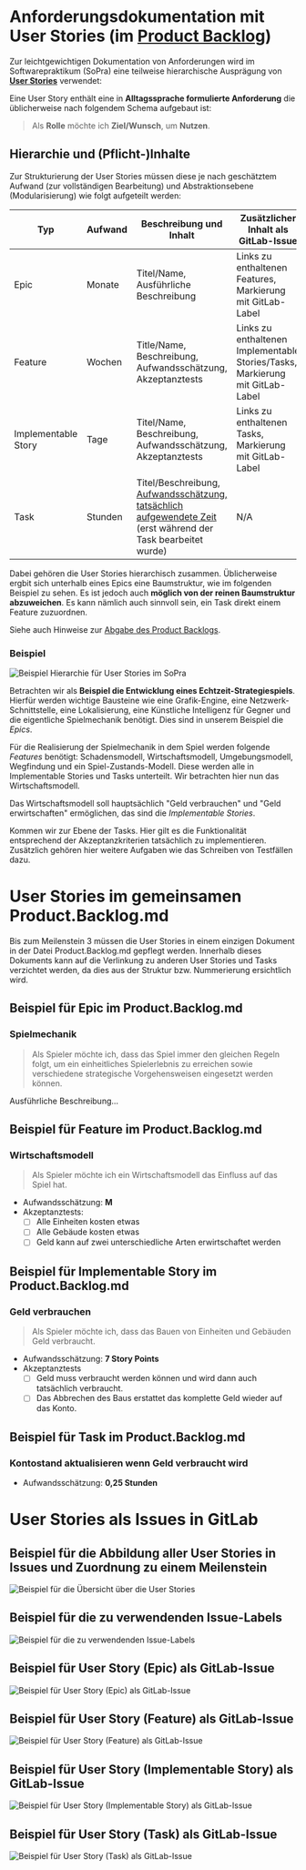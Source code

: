 # Anforderungsdokumentation mit User Stories (im [Product Backlog](#productBacklog))

Zur leichtgewichtigen Dokumentation von Anforderungen wird im Softwarepraktikum (SoPra) eine teilweise hierarchische Ausprägung von [**User Stories**](Begriffslexikon.md#userStory) verwendet:

Eine User Story enthält eine in **Alltagssprache formulierte Anforderung** die üblicherweise nach folgendem Schema aufgebaut ist:

> Als **Rolle** möchte ich **Ziel/Wunsch**, um **Nutzen**.

## <a name="inhalte"></a> Hierarchie und (Pflicht-)Inhalte

Zur Strukturierung der User Stories müssen diese je nach geschätztem Aufwand (zur vollständigen Bearbeitung) und Abstraktionsebene (Modularisierung) wie folgt aufgeteilt werden:

| Typ    | Aufwand | Beschreibung und Inhalt | Zusätzlicher Inhalt als GitLab-Issue |
|--------|--------|--------|--------|
| Epic | Monate | Titel/Name, Ausführliche Beschreibung | Links zu enthaltenen Features, Markierung mit GitLab-Label |
| Feature | Wochen | Title/Name, Beschreibung, Aufwandsschätzung, Akzeptanztests | Links zu enthaltenen Implementable Stories/Tasks, Markierung mit GitLab-Label |
| Implementable Story| Tage | Titel/Name, Beschreibung, Aufwandsschätzung, Akzeptanztests | Links zu enthaltenen Tasks, Markierung mit GitLab-Label |
| Task | Stunden | Titel/Beschreibung, [Aufwandsschätzung, tatsächlich aufgewendete Zeit](https://sopra.informatik.uni-stuttgart.de/help/workflow/time_tracking.md) (erst während der Task bearbeitet wurde) | N/A |

Dabei gehören die User Stories hierarchisch zusammen. Üblicherweise ergbit sich unterhalb eines Epics eine Baumstruktur, wie im folgenden Beispiel zu sehen. Es ist jedoch auch **möglich von der reinen Baumstruktur abzuweichen**. Es kann nämlich auch sinnvoll sein, ein Task direkt einem Feature zuzuordnen.

Siehe auch Hinweise zur [Abgabe des Product Backlogs](Abgaben.und.Bewertung.md#productBacklog).

### Beispiel
![Beispiel Hierarchie für User Stories im SoPra](images/User.Stories.Hierarchy.png)

Betrachten wir als **Beispiel die Entwicklung eines Echtzeit-Strategiespiels**. Hierfür werden wichtige Bausteine wie eine Grafik-Engine, eine Netzwerk-Schnittstelle, eine Lokalisierung, eine Künstliche Intelligenz für Gegner und die eigentliche Spielmechanik benötigt. Dies sind in unserem Beispiel die *Epics*.

Für die Realisierung der Spielmechanik in dem Spiel werden folgende *Features* benötigt: Schadensmodell, Wirtschaftsmodell, Umgebungsmodell, Wegfindung und ein Spiel-Zustands-Modell. Diese werden alle in Implementable Stories und Tasks unterteilt. Wir betrachten hier nun das Wirtschaftsmodell.

Das Wirtschaftsmodell soll hauptsächlich "Geld verbrauchen" und "Geld erwirtschaften" ermöglichen, das sind die *Implementable Stories*.

Kommen wir zur Ebene der Tasks. Hier gilt es die Funktionalität entsprechend der Akzeptanzkriterien tatsächlich zu implementieren. Zusätzlich gehören hier weitere Aufgaben wie das Schreiben von Testfällen dazu.

# User Stories im gemeinsamen Product.Backlog.md
Bis zum Meilenstein 3 müssen die User Stories in einem einzigen Dokument in der Datei Product.Backlog.md gepflegt werden.
Innerhalb dieses Dokuments kann auf die Verlinkung zu anderen User Stories und Tasks verzichtet werden, da dies aus der Struktur bzw. Nummerierung ersichtlich wird.

## Beispiel für Epic im Product.Backlog.md
### Spielmechanik

> Als Spieler möchte ich, dass das Spiel immer den gleichen Regeln folgt, um ein einheitliches Spielerlebnis zu erreichen sowie verschiedene strategische Vorgehensweisen eingesetzt werden können.

Ausführliche Beschreibung...

## Beispiel für Feature im Product.Backlog.md
### Wirtschaftsmodell

> Als Spieler möchte ich ein Wirtschaftsmodell das Einfluss auf das Spiel hat.

- Aufwandsschätzung: **M**
- Akzeptanztests: 
    - [ ] Alle Einheiten kosten etwas
    - [ ] Alle Gebäude kosten etwas
    - [ ] Geld kann auf zwei unterschiedliche Arten erwirtschaftet werden

## Beispiel für Implementable Story im Product.Backlog.md
### Geld verbrauchen

> Als Spieler möchte ich, dass das Bauen von Einheiten und Gebäuden Geld verbraucht.

- Aufwandsschätzung: **7 Story Points**
- Akzeptanztests
  - [ ] Geld muss verbraucht werden können und wird dann auch tatsächlich verbraucht.
  - [ ] Das Abbrechen des Baus erstattet das komplette Geld wieder auf das Konto.

## Beispiel für Task im Product.Backlog.md
### Kontostand aktualisieren wenn Geld verbraucht wird

- Aufwandsschätzung: **0,25 Stunden**

# <a name="userStoriesAlsIssues"></a> User Stories als Issues in GitLab

## Beispiel für die Abbildung aller User Stories in Issues und Zuordnung zu einem Meilenstein
![Beispiel für die Übersicht über die User Stories](images/User.Stories.Beispiel.Abbildung.als.Issues.in.GitLab.png)

## Beispiel für die zu verwendenden Issue-Labels
![Beispiel für die zu verwendenden Issue-Labels](images/gitlab.issue.labels.png)

## Beispiel für User Story (Epic) als GitLab-Issue
![Beispiel für User Story (Epic) als GitLab-Issue](images/GitLab.User.Story.Epic.Beispiel.png)

## Beispiel für User Story (Feature) als GitLab-Issue
![Beispiel für User Story (Feature) als GitLab-Issue](images/GitLab.User.Story.Feature.Beispiel.png)

## Beispiel für User Story (Implementable Story) als GitLab-Issue
![Beispiel für User Story (Implementable Story) als GitLab-Issue](images/GitLab.User.Story.Implementable.Story.Beispiel.png)

## Beispiel für User Story (Task) als GitLab-Issue
![Beispiel für User Story (Task) als GitLab-Issue](images/GitLab.User.Story.Task.Beispiel.png)
